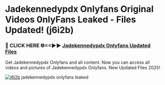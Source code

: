 # Jadekennedypdx Onlyfans Original Videos 0nlyFans Leaked - Files Updated! (j6i2b)

<h3>🔴 CLICK HERE 🌐==►► <a href="https://tinyurl.com/brd5kh86" rel="nofollow">Jadekennedypdx Onlyfans Updated Files</a></h3>

Get Jadekennedypdx Onlyfans and all content. Now you can access all videos and pictures of Jadekennedypdx Onlyfans. New Updated Files 2025!

[![j6i2b](https://i.imgur.com/K7sEzmb.gif)](https://tinyurl.com/brd5kh86)
jadekennedypdx onlyfans leaked